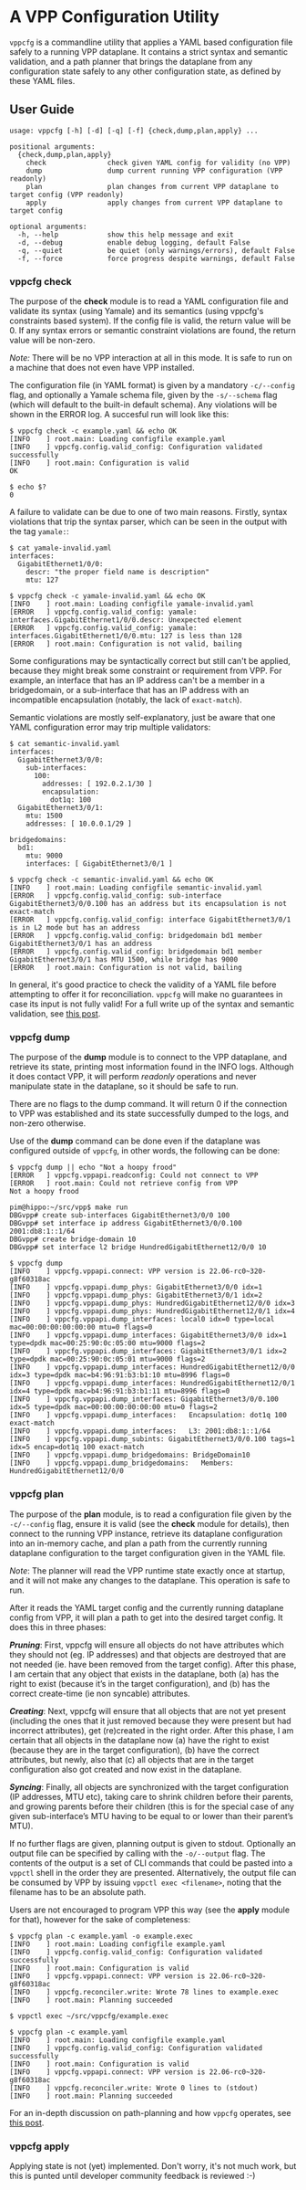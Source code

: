 # A VPP Configuration Utility

`vppcfg` is a commandline utility that applies a YAML based configuration file
safely to a running VPP dataplane. It contains a strict syntax and semantic validation,
and a path planner that brings the dataplane from any configuration state safely to any
other configuration state, as defined by these YAML files.

## User Guide

```
usage: vppcfg [-h] [-d] [-q] [-f] {check,dump,plan,apply} ...

positional arguments:
  {check,dump,plan,apply}
    check               check given YAML config for validity (no VPP)
    dump                dump current running VPP configuration (VPP readonly)
    plan                plan changes from current VPP dataplane to target config (VPP readonly)
    apply               apply changes from current VPP dataplane to target config

optional arguments:
  -h, --help            show this help message and exit
  -d, --debug           enable debug logging, default False
  -q, --quiet           be quiet (only warnings/errors), default False
  -f, --force           force progress despite warnings, default False
```

### vppcfg check

The purpose of the **check** module is to read a YAML configuration file and validate
its syntax (using Yamale) and its semantics (using vppcfg's constraints based system).
If the config file is valid, the return value will be 0. If any syntax errors or semantic
constraint violations are found, the return value will be non-zero.

*Note:* There will be no VPP interaction at all in this mode. It is safe to run on a
machine that does not even have VPP installed.

The configuration file (in YAML format) is given by a mandatory `-c/--config` flag, and
optionally a Yamale schema file, given by the `-s/--schema` flag (which will default to
the built-in default schema). Any violations will be shown in the ERROR log. A succesful
run will look like this:

```
$ vppcfg check -c example.yaml && echo OK
[INFO    ] root.main: Loading configfile example.yaml
[INFO    ] vppcfg.config.valid_config: Configuration validated successfully
[INFO    ] root.main: Configuration is valid
OK

$ echo $?
0
```

A failure to validate can be due to one of two main reasons. Firstly, syntax violations
that trip the syntax parser, which can be seen in the output with the tag `yamale:`:

```
$ cat yamale-invalid.yaml 
interfaces:
  GigabitEthernet1/0/0:
    descr: "the proper field name is description"
    mtu: 127

$ vppcfg check -c yamale-invalid.yaml && echo OK
[INFO    ] root.main: Loading configfile yamale-invalid.yaml
[ERROR   ] vppcfg.config.valid_config: yamale: interfaces.GigabitEthernet1/0/0.descr: Unexpected element
[ERROR   ] vppcfg.config.valid_config: yamale: interfaces.GigabitEthernet1/0/0.mtu: 127 is less than 128
[ERROR   ] root.main: Configuration is not valid, bailing
```

Some configurations may be syntactically correct but still can't be applied, because they
might break some constraint or requirement from VPP. For example, an interface that has an
IP address can't be a member in a bridgedomain, or a sub-interface that has an IP address
with an incompatible encapsulation (notably, the lack of `exact-match`).

Semantic violations are mostly self-explanatory, just be aware that one YAML configuration
error may trip multiple validators:

```
$ cat semantic-invalid.yaml
interfaces:
  GigabitEthernet3/0/0:
    sub-interfaces:
      100:
        addresses: [ 192.0.2.1/30 ]
        encapsulation:
          dot1q: 100
  GigabitEthernet3/0/1:
    mtu: 1500
    addresses: [ 10.0.0.1/29 ]

bridgedomains:
  bd1:
    mtu: 9000
    interfaces: [ GigabitEthernet3/0/1 ]

$ vppcfg check -c semantic-invalid.yaml && echo OK
[INFO    ] root.main: Loading configfile semantic-invalid.yaml
[ERROR   ] vppcfg.config.valid_config: sub-interface GigabitEthernet3/0/0.100 has an address but its encapsulation is not exact-match
[ERROR   ] vppcfg.config.valid_config: interface GigabitEthernet3/0/1 is in L2 mode but has an address
[ERROR   ] vppcfg.config.valid_config: bridgedomain bd1 member GigabitEthernet3/0/1 has an address
[ERROR   ] vppcfg.config.valid_config: bridgedomain bd1 member GigabitEthernet3/0/1 has MTU 1500, while bridge has 9000
[ERROR   ] root.main: Configuration is not valid, bailing
```

In general, it's good practice to check the validity of a YAML file before attempting to
offer it for reconciliation. `vppcfg` will make no guarantees in case its input is not
fully valid! For a full write up of the syntax and semantic validation, see
[this post](https://ipng.ch/s/articles/2022/03/27/vppcfg-1.html).

### vppcfg dump

The purpose of the **dump** module is to connect to the VPP dataplane, and retrieve its
state, printing most information found in the INFO logs. Although it does contact VPP, it
will perform *readonly* operations and never manipulate state in the dataplane, so it
should be safe to run.

There are no flags to the dump command. It will return 0 if the connection to VPP was
established and its state successfully dumped to the logs, and non-zero otherwise.

Use of the **dump** command can be done even if the dataplane was configured outside of
`vppcfg`, in other words, the following can be done:

```
$ vppcfg dump || echo "Not a hoopy frood"
[ERROR   ] vppcfg.vppapi.readconfig: Could not connect to VPP
[ERROR   ] root.main: Could not retrieve config from VPP
Not a hoopy frood

pim@hippo:~/src/vpp$ make run
DBGvpp# create sub-interfaces GigabitEthernet3/0/0 100
DBGvpp# set interface ip address GigabitEthernet3/0/0.100 2001:db8:1::1/64
DBGvpp# create bridge-domain 10
DBGvpp# set interface l2 bridge HundredGigabitEthernet12/0/0 10

$ vppcfg dump
[INFO    ] vppcfg.vppapi.connect: VPP version is 22.06-rc0~320-g8f60318ac
[INFO    ] vppcfg.vppapi.dump_phys: GigabitEthernet3/0/0 idx=1
[INFO    ] vppcfg.vppapi.dump_phys: GigabitEthernet3/0/1 idx=2
[INFO    ] vppcfg.vppapi.dump_phys: HundredGigabitEthernet12/0/0 idx=3
[INFO    ] vppcfg.vppapi.dump_phys: HundredGigabitEthernet12/0/1 idx=4
[INFO    ] vppcfg.vppapi.dump_interfaces: local0 idx=0 type=local mac=00:00:00:00:00:00 mtu=0 flags=0
[INFO    ] vppcfg.vppapi.dump_interfaces: GigabitEthernet3/0/0 idx=1 type=dpdk mac=00:25:90:0c:05:00 mtu=9000 flags=2
[INFO    ] vppcfg.vppapi.dump_interfaces: GigabitEthernet3/0/1 idx=2 type=dpdk mac=00:25:90:0c:05:01 mtu=9000 flags=2
[INFO    ] vppcfg.vppapi.dump_interfaces: HundredGigabitEthernet12/0/0 idx=3 type=dpdk mac=b4:96:91:b3:b1:10 mtu=8996 flags=0
[INFO    ] vppcfg.vppapi.dump_interfaces: HundredGigabitEthernet12/0/1 idx=4 type=dpdk mac=b4:96:91:b3:b1:11 mtu=8996 flags=0
[INFO    ] vppcfg.vppapi.dump_interfaces: GigabitEthernet3/0/0.100 idx=5 type=dpdk mac=00:00:00:00:00:00 mtu=0 flags=2
[INFO    ] vppcfg.vppapi.dump_interfaces:   Encapsulation: dot1q 100 exact-match
[INFO    ] vppcfg.vppapi.dump_interfaces:   L3: 2001:db8:1::1/64
[INFO    ] vppcfg.vppapi.dump_subints: GigabitEthernet3/0/0.100 tags=1 idx=5 encap=dot1q 100 exact-match
[INFO    ] vppcfg.vppapi.dump_bridgedomains: BridgeDomain10
[INFO    ] vppcfg.vppapi.dump_bridgedomains:   Members: HundredGigabitEthernet12/0/0
```

### vppcfg plan

The purpose of the **plan** module, is to read a configuration file given by the `-c/--config`
flag, ensure it is valid (see the **check** module for details), then connect to the running
VPP instance, retrieve its dataplane configuration into an in-memory cache, and plan a path
from the currently running dataplane configuration to the target configuration given in the
YAML file.

*Note*: The planner will read the VPP runtime state exactly once at startup, and it will not
make any changes to the dataplane. This operation is safe to run.

After it reads the YAML target config and the currently running dataplane config from VPP, it
will plan a path to get into the desired target config. It does this in three phases:

***Pruning***: First, vppcfg will ensure all objects do not have attributes which they should not
(eg. IP addresses) and that objects are destroyed that are not needed (ie. have been removed from
the target config). After this phase, I am certain that any object that exists in the dataplane,
both (a) has the right to exist (because it’s in the target configuration), and (b) has the correct
create-time (ie non syncable) attributes.

***Creating***: Next, vppcfg will ensure that all objects that are not yet present (including the
ones that it just removed because they were present but had incorrect attributes), get (re)created
in the right order. After this phase, I am certain that all objects in the dataplane now (a) have
the right to exist (because they are in the target configuration), (b) have the correct attributes,
but newly, also that (c) all objects that are in the target configuration also got created and now
exist in the dataplane.

***Syncing***: Finally, all objects are synchronized with the target configuration (IP addresses,
MTU etc), taking care to shrink children before their parents, and growing parents before their
children (this is for the special case of any given sub-interface’s MTU having to be equal to or
lower than their parent’s MTU).

If no further flags are given, planning output is given to stdout. Optionally an output file
can be specified by calling with the `-o/--output` flag. The contents of the output is
a set of CLI commands that could be pasted into a `vppctl` shell in the order they are presented.
Alternatively, the output file can be consumed by VPP by issuing `vppctl exec <filename>`, noting
that the filename has to be an absolute path.

Users are not encouraged to program VPP this way (see the **apply** module for that), however
for the sake of completeness:

```
$ vppcfg plan -c example.yaml -o example.exec
[INFO    ] root.main: Loading configfile example.yaml
[INFO    ] vppcfg.config.valid_config: Configuration validated successfully
[INFO    ] root.main: Configuration is valid
[INFO    ] vppcfg.vppapi.connect: VPP version is 22.06-rc0~320-g8f60318ac
[INFO    ] vppcfg.reconciler.write: Wrote 78 lines to example.exec
[INFO    ] root.main: Planning succeeded

$ vppctl exec ~/src/vppcfg/example.exec 

$ vppcfg plan -c example.yaml
[INFO    ] root.main: Loading configfile example.yaml
[INFO    ] vppcfg.config.valid_config: Configuration validated successfully
[INFO    ] root.main: Configuration is valid
[INFO    ] vppcfg.vppapi.connect: VPP version is 22.06-rc0~320-g8f60318ac
[INFO    ] vppcfg.reconciler.write: Wrote 0 lines to (stdout)
[INFO    ] root.main: Planning succeeded
```

For an in-depth discussion on path-planning and how `vppcfg` operates, see
[this post](https://ipng.ch/s/articles/2022/04/02/vppcfg-2.html).

### vppcfg apply

Applying state is not (yet) implemented. Don't worry, it's not much work, but this is punted until
developer community feedback is reviewed :-)
